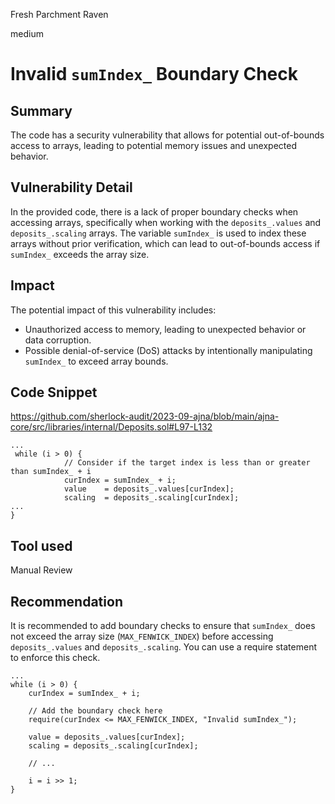 Fresh Parchment Raven

medium

# Invalid ``sumIndex_`` Boundary Check
## Summary
The code has a security vulnerability that allows for potential out-of-bounds access to arrays, leading to potential memory issues and unexpected behavior.

## Vulnerability Detail
In the provided code, there is a lack of proper boundary checks when accessing arrays, specifically when working with the ``deposits_.values`` and ``deposits_.scaling`` arrays. The variable ``sumIndex_`` is used to index these arrays without prior verification, which can lead to out-of-bounds access if ``sumIndex_`` exceeds the array size.

## Impact
The potential impact of this vulnerability includes:

- Unauthorized access to memory, leading to unexpected behavior or data corruption.
- Possible denial-of-service (DoS) attacks by intentionally manipulating ``sumIndex_`` to exceed array bounds.

## Code Snippet
https://github.com/sherlock-audit/2023-09-ajna/blob/main/ajna-core/src/libraries/internal/Deposits.sol#L97-L132

```solidity
...
 while (i > 0) {
            // Consider if the target index is less than or greater than sumIndex_ + i
            curIndex = sumIndex_ + i;
            value    = deposits_.values[curIndex];
            scaling  = deposits_.scaling[curIndex];
...
}
```

## Tool used

Manual Review

## Recommendation
It is recommended to add boundary checks to ensure that ``sumIndex_`` does not exceed the array size (``MAX_FENWICK_INDEX``) before accessing ``deposits_.values`` and ``deposits_.scaling``. You can use a require statement to enforce this check. 

```solidity
...
while (i > 0) {
    curIndex = sumIndex_ + i;

    // Add the boundary check here
    require(curIndex <= MAX_FENWICK_INDEX, "Invalid sumIndex_");

    value = deposits_.values[curIndex];
    scaling = deposits_.scaling[curIndex];

    // ...

    i = i >> 1;
}
```